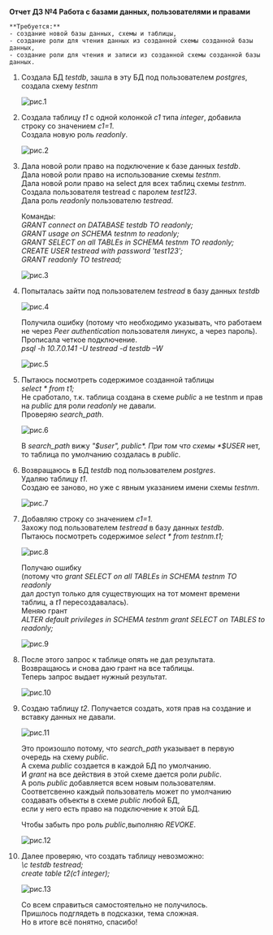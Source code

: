 **Отчет ДЗ №4 Работа с базами данных, пользователями и правами**  
  
	**Требуется:**  
	- создание новой базы данных, схемы и таблицы,  
	- создание роли для чтения данных из созданной схемы созданной базы данных,  
	- создание роли для чтения и записи из созданной схемы созданной базы данных.  

1. Создала БД *testdb*, зашла в эту БД под пользователем *postgres*, создала схему *testnm*    
  	
	![рис.1](https://github.com/tulenevak/otus-PostgreSQL-2024-03-tuleneva/tree/main/HW04%20-%20role/image/im1.jpg)  
  
1. Создала таблицу *t1* с одной колонкой *c1* типа *integer*, добавила строку со значением *c1=1*.  
	Создала новую роль *readonly*.  
  
	![рис.2](https://github.com/tulenevak/otus-PostgreSQL-2024-03-tuleneva/tree/main/HW04%20-%20role/image/im2.jpg)  
  	
1. Дала новой роли право на подключение к базе данных *testdb*.  
	Дала новой роли право на использование схемы  *testnm*.  
	Дала новой роли право на select для всех таблиц схемы *testnm*.  
	Создала пользователя testread с паролем *test123*.  
	Дала роль *readonly* пользователю *testread*.  
  	
	Команды:  
	*GRANT connect on DATABASE testdb TO readonly;*  
	*GRANT usage on SCHEMA testnm to readonly;*  
	*GRANT SELECT on all TABLEs in SCHEMA testnm TO readonly;*  
	*CREATE USER testread with password 'test123';*  
	*GRANT readonly TO testread;*  
  
	![рис.3](https://github.com/tulenevak/otus-PostgreSQL-2024-03-tuleneva/tree/main/HW04%20-%20role/image/im3.jpg)  
  	
1. Попыталась зайти под пользователем *testread* в базу данных *testdb*  
  
	![рис.4](https://github.com/tulenevak/otus-PostgreSQL-2024-03-tuleneva/tree/main/HW04%20-%20role/image/im4.jpg)  
  	
	Получила ошибку (потому что необходимо указывать, что работаем не через *Peer authentication* пользователя линукс, а через пароль).  
	Прописала четкое подключение.    
	*psql -h 10.7.0.141 -U testread -d testdb –W*   
  
	![рис.5](https://github.com/tulenevak/otus-PostgreSQL-2024-03-tuleneva/tree/main/HW04%20-%20role/image/im5.jpg)  
  
1. Пытаюсь посмотреть содержимое созданной таблицы  
	*select * from t1;*  
	Не сработало, т.к. таблица создана в схеме *public* а не testnm и прав на *public* для роли *readonly* не давали.  
	Проверяю *search_path*.  
  
	![рис.6](https://github.com/tulenevak/otus-PostgreSQL-2024-03-tuleneva/tree/main/HW04%20-%20role/image/im6.jpg)  
  
	В *search_path* вижу *"$user", public*. При том что схемы *$USER* нет, то таблица по умолчанию создалась в *public*.
  
1. Возвращаюсь в БД *testdb* под пользователем *postgres*.  
	Удаляю таблицу *t1*.  
	Создаю ее заново, но уже с явным указанием имени схемы *testnm*.  
  	
	![рис.7](https://github.com/tulenevak/otus-PostgreSQL-2024-03-tuleneva/tree/main/HW04%20-%20role/image/im7.jpg)    
  	
1. Добавляю строку со значением *c1=1*.  
	Захожу под пользователем *testread* в базу данных *testdb*.  
	Пытаюсь посмотреть содержимое *select * from testnm.t1;*  
  
	![рис.8](https://github.com/tulenevak/otus-PostgreSQL-2024-03-tuleneva/tree/main/HW04%20-%20role/image/im8.jpg)  
  
	Получаю ошибку  
	(потому что *grant SELECT on all TABLEs in SCHEMA testnm TO readonly*  
	дал доступ только для существующих на тот момент времени таблиц, а *t1* пересоздавалась).  
	Меняю грант  
	*ALTER default privileges in SCHEMA testnm grant SELECT on TABLES to readonly;*  
  
	![рис.9](https://github.com/tulenevak/otus-PostgreSQL-2024-03-tuleneva/tree/main/HW04%20-%20role/image/im9.jpg)  
  
1. После этого запрос к таблице опять не дал результата. 
	Возвращаюсь и снова даю грант на все таблицы.  
	Теперь запрос выдает нужный результат.  
  
	![рис.10](https://github.com/tulenevak/otus-PostgreSQL-2024-03-tuleneva/tree/main/HW04%20-%20role/image/im10.jpg)  
     
1. Создаю таблицу *t2*. Получается создать, хотя прав на создание и вставку данных не давали.  
 
	![рис.11](https://github.com/tulenevak/otus-PostgreSQL-2024-03-tuleneva/tree/main/HW04%20-%20role/image/im11.jpg)  
  
	Это произошло потому, что *search_path* указывает в первую очередь на схему *public*.  
	А схема *public* создается в каждой БД по умолчанию.  
	И *grant* на все действия в этой схеме дается роли *public*.   
	А роль *public* добавляется всем новым пользователям.   
	Соответсвенно каждый пользователь может по умолчанию создавать объекты в схеме *public* любой БД,   
	если у него есть право на подключение к этой БД.   
  	
	Чтобы забыть про роль *public*,выполняю *REVOKE*.   
  
	![рис.12](https://github.com/tulenevak/otus-PostgreSQL-2024-03-tuleneva/tree/main/HW04%20-%20role/image/im12.jpg)  	
  
1. Далее проверяю, что создать таблицу невозможно:  
	*\c testdb testread;*  
	*create table t2(c1 integer);*  
  
	![рис.13](https://github.com/tulenevak/otus-PostgreSQL-2024-03-tuleneva/tree/main/HW04%20-%20role/image/im13.jpg) 
  
	Со всем справиться самостоятельно не получилось.   
	Пришлось подглядеть в подсказки, тема сложная.   
	Но в итоге всё понятно, спасибо!  
  